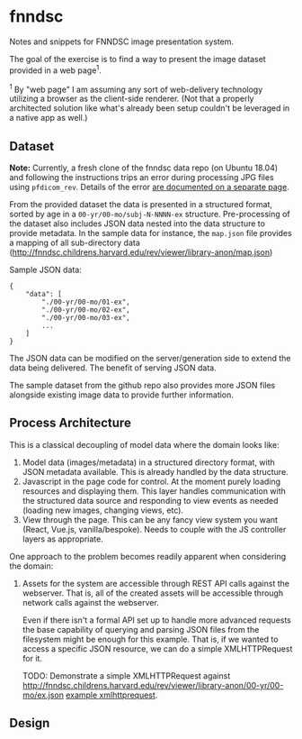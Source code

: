 # fnndsc

Notes and snippets for FNNDSC image presentation system.

The goal of the exercise is to find a way to present the image dataset provided in a web page<sup>1</sup>.


<sup>1</sup> By "web page" I am assuming any sort of web-delivery technology utilizing a browser as the client-side renderer.
(Not that a properly architected solution like what's already been setup couldn't be leveraged in a native app as well.)


## Dataset

**Note:** Currently, a fresh clone of the fnndsc data repo (on Ubuntu 18.04) and following the instructions trips an error during processing JPG files using `pfdicom_rev`.  Details of the error [are documented on a separate page](pfdicom_rev-error.md).

From the provided dataset the data is presented in a structured format, sorted by age in a `00-yr/00-mo/subj-N-NNNN-ex` structure.
Pre-processing of the dataset also includes JSON data nested into the data structure to provide metadata.
In the sample data for instance, the `map.json` file provides a mapping of all sub-directory data (http://fnndsc.childrens.harvard.edu/rev/viewer/library-anon/map.json)

Sample JSON data:

```
{
    "data": [
        "./00-yr/00-mo/01-ex",
        "./00-yr/00-mo/02-ex",
        "./00-yr/00-mo/03-ex",
        ...
    ]
}
```

The JSON data can be modified on the server/generation side to extend the data being delivered.
The benefit of serving JSON data.

The sample dataset from the github repo also provides more JSON files alongside existing image data to provide further information.


## Process Architecture

This is a classical decoupling of model data where the domain looks like:

1. Model data (images/metadata) in a structured directory format, with JSON metadata available.
    This is already handled by the data structure.
2. Javascript in the page code for control.  At the moment purely loading resources and displaying them.
    This layer handles communication with the structured data source and responding to view events as needed (loading new images, changing views, etc).
3. View through the page.
    This can be any fancy view system you want (React, Vue.js, vanilla/bespoke).  Needs to couple with the JS controller layers as appropriate.



One approach to the problem becomes readily apparent when considering the domain:

1. Assets for the system are accessible through REST API calls against the webserver.
    That is, all of the created assets will be accessible through network calls against the webserver.

    Even if there isn't a formal API set up to handle more advanced requests the base capability of querying and parsing JSON files from the filesystem might be enough for this example.  That is, if we wanted to access a specific JSON resource, we can do a simple XMLHTTPRequest for it.

    TODO: Demonstrate a simple XMLHTTPRequest against http://fnndsc.childrens.harvard.edu/rev/viewer/library-anon/00-yr/00-mo/ex.json
    [example xmlhttprequest](example-xmlhttprequest/).


## Design
